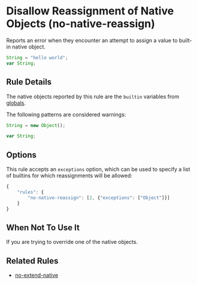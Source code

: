 # Disallow Reassignment of Native Objects (no-native-reassign)

Reports an error when they encounter an attempt to assign a value to built-in native object.

```js
String = "hello world";
var String;
```

## Rule Details

The native objects reported by this rule are the `builtin` variables from [globals](https://github.com/sindresorhus/globals/).

The following patterns are considered warnings:

```js
String = new Object();
```

```js
var String;
```

## Options

This rule accepts an `exceptions` option, which can be used to specify a list of builtins for which reassignments will be allowed:

```js
{
    "rules": {
        "no-native-reassign": [2, {"exceptions": ["Object"]}]
    }
}
```

## When Not To Use It

If you are trying to override one of the native objects.

## Related Rules

* [no-extend-native](no-extend-native.md)
